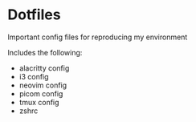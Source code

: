 # Dotfiles

Important config files for reproducing my environment

Includes the following:
- alacritty config
- i3 config
- neovim config
- picom config
- tmux config
- zshrc
